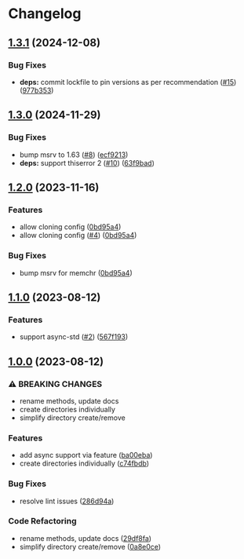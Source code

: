 # Changelog

## [1.3.1](https://github.com/kade-robertson/config-better-rs/compare/v1.3.0...v1.3.1) (2024-12-08)


### Bug Fixes

* **deps:** commit lockfile to pin versions as per recommendation ([#15](https://github.com/kade-robertson/config-better-rs/issues/15)) ([977b353](https://github.com/kade-robertson/config-better-rs/commit/977b35303d175cd12de9531a81fbd62a66292095))

## [1.3.0](https://github.com/kade-robertson/config-better-rs/compare/v1.2.0...v1.3.0) (2024-11-29)


### Bug Fixes

* bump msrv to 1.63 ([#8](https://github.com/kade-robertson/config-better-rs/issues/8)) ([ecf9213](https://github.com/kade-robertson/config-better-rs/commit/ecf9213223b76ed7cc6c38d853fdadac9eee3100))
* **deps:** support thiserror 2 ([#10](https://github.com/kade-robertson/config-better-rs/issues/10)) ([63f9bad](https://github.com/kade-robertson/config-better-rs/commit/63f9bad7a84e3aa8f171bbfc0e9baf11068bf530))

## [1.2.0](https://github.com/kade-robertson/config-better-rs/compare/v1.1.0...v1.2.0) (2023-11-16)


### Features

* allow cloning config ([0bd95a4](https://github.com/kade-robertson/config-better-rs/commit/0bd95a4cb8bfbc2725a9cb41423d816595816017))
* allow cloning config ([#4](https://github.com/kade-robertson/config-better-rs/issues/4)) ([0bd95a4](https://github.com/kade-robertson/config-better-rs/commit/0bd95a4cb8bfbc2725a9cb41423d816595816017))


### Bug Fixes

* bump msrv for memchr ([0bd95a4](https://github.com/kade-robertson/config-better-rs/commit/0bd95a4cb8bfbc2725a9cb41423d816595816017))

## [1.1.0](https://github.com/kade-robertson/config-better-rs/compare/v1.0.0...v1.1.0) (2023-08-12)


### Features

* support async-std ([#2](https://github.com/kade-robertson/config-better-rs/issues/2)) ([567f193](https://github.com/kade-robertson/config-better-rs/commit/567f193c9772344bf9905a012901e9f44bcc1b8a))

## [1.0.0](https://github.com/kade-robertson/config-better-rs/compare/v0.1.0...v1.0.0) (2023-08-12)


### ⚠ BREAKING CHANGES

* rename methods, update docs
* create directories individually
* simplify directory create/remove

### Features

* add async support via feature ([ba00eba](https://github.com/kade-robertson/config-better-rs/commit/ba00eba8f4848fbf5bc6e396821e46863f2eafd3))
* create directories individually ([c74fbdb](https://github.com/kade-robertson/config-better-rs/commit/c74fbdbcd70c9e8b2006dea2ea44d7890f96918f))


### Bug Fixes

* resolve lint issues ([286d94a](https://github.com/kade-robertson/config-better-rs/commit/286d94a94eafec225786e12a5a584b976a3d7c14))


### Code Refactoring

* rename methods, update docs ([29df8fa](https://github.com/kade-robertson/config-better-rs/commit/29df8fa60692091868a366fc2ad6f6cffa35baf2))
* simplify directory create/remove ([0a8e0ce](https://github.com/kade-robertson/config-better-rs/commit/0a8e0ce9118243f1e0d2aa7e962edf19e2d92f7a))
